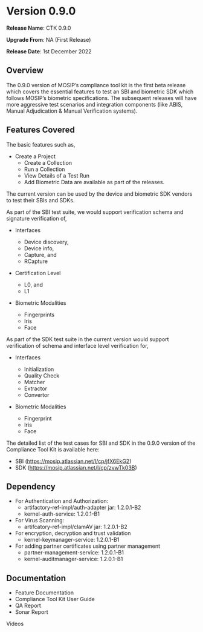 # Version 0.9.0

**Release Name**: CTK 0.9.0

**Upgrade From**: NA (First Release)

**Release Date**: 1st December 2022


## Overview

The 0.9.0 version of MOSIP’s compliance tool kit is the first beta release which covers the essential features to test an SBI and biometric SDK which follows MOSIP’s biometric specifications. The subsequent releases will have more aggressive test scenarios and integration components (like ABIS, Manual Adjudication & Manual Verification systems).


## Features Covered

The basic features such as,
* Create a Project
    * Create a Collection
    * Run a Collection
    * View Details of a Test Run
    * Add Biometric Data
are available as part of the releases.

The current version can be used by the device and biometric SDK vendors to test their SBIs and SDKs.

As part of the SBI test suite, we would support verification schema and signature verification of,
* Interfaces
    * Device discovery,
    * Device info,
    * Capture, and
    * RCapture
    
* Certification Level
    * L0, and
    * L1
    
* Biometric Modalities
    * Fingerprints
    * Iris
    * Face

As part of the SDK test suite in the current version would support verification of schema and interface level verification for,

* Interfaces
    * Initialization
    * Quality Check
    * Matcher
    * Extractor
    * Convertor
    
* Biometric Modalities
    * Fingerprint
    * Iris
    * Face
    
The detailed list of the test cases for SBI and SDK in the 0.9.0 version of the Compliance Tool Kit  is available here:

* SBI (https://mosip.atlassian.net/l/cp/jfX6EkG2)
* SDK (https://mosip.atlassian.net/l/cp/zvwTk03B)

## Dependency

* For Authentication and Authorization:
    * artifactory-ref-impl/auth-adapter jar: 1.2.0.1-B2
    * kernel-auth-service: 1.2.0.1-B1
* For Virus Scanning:
    * artifcatory-ref-impl/clamAV jar: 1.2.0.1-B2
* For encryption, decryption and trust validation
    * kernel-keymanager-service: 1.2.0.1-B1
* For adding partner certificates using partner management
    * partner-management-service: 1.2.0.1-B1
    * kernel-auditmanager-service: 1.2.0.1-B1

## Documentation

* Feature Documentation
* Compliance Tool Kit User Guide
* QA Report
* Sonar Report

Videos









